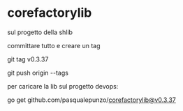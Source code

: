 # corefactorylib

sul progetto della shlib 

committare tutto e creare un tag

git tag v0.3.37

git push origin --tags

 

 

per caricare la lib sul progetto devops:

go get github.com/pasqualepunzo/corefactorylib@v0.3.37